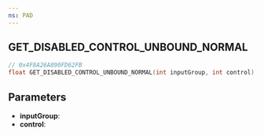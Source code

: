 ```yaml
---
ns: PAD
---
```

## GET_DISABLED_CONTROL_UNBOUND_NORMAL

```c
// 0x4F8A26A890FD62FB
float GET_DISABLED_CONTROL_UNBOUND_NORMAL(int inputGroup, int control);
```

## Parameters
* **inputGroup**:
* **control**:
